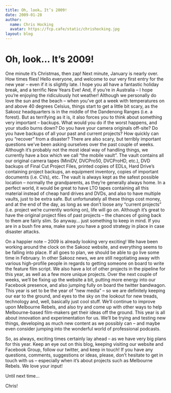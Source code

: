```yaml
---
title: Oh, look… It’s 2009!
date: 2009-01-28
author:
  name: Chris Hocking
  avatar: https://fcp.cafe/static/chrishocking.jpg
layout: blog
---
```

# Oh, look… It’s 2009!

One minute it’s Christmas, then zap! Next minute, January is nearly over. How times flies! Hello everyone, and welcome to our very first entry for the new year – even if it is slightly late. I hope you all have a fantastic holiday break, and a terrific New Years Eve! And, if you’re in Australia – I hope you’re enjoying the ridiculously hot weather! Although we personally do love the sun and the beach – when you’ve got a week with temperatures on and above 40 degrees Celsius, things start to get a little bit scary, as the Sakooz headquarters is in the middle of the Dandenong Ranges (i.e. a forest). But as terrifying as it is, it also forces you to think about something very important – backups. What would you do if the worst happens, and your studio burns down? Do you have your camera originals off-site? Do you have backups of all your past and current projects? How quickly can you “recover” from a disaster? There are also scary, but terribly important questions we’ve been asking ourselves over the past couple of weeks. Although it’s probably not the most ideal way of handling things, we currently have a box which we call “the mobile vault”. The vault contains all our original camera tapes (MiniDV, DVCPro50, DVCProHD, etc.), DVD backups of Final Cut Project Files, printed copies of EDLs, Hard Drive’s containing project backups, an equipment inventory, copies of important documents (i.e. CVs), etc. The vault is always kept as the safest possible location – normally the grandparents, as they’re generally always home. In a perfect world, it would be great to have LTO tapes containing all this material instead of cheap hard drives and DVDs, and also to have multiple vaults, just to be extra safe. But unfortunately all these things cost money, and at the end of the day, as long as we don’t loose any “current projects” (i.e. project we’re currently working on), life will go on. Although it’s great to have the original project files of past projects – the chances of going back to them are fairly slim. So anyway… just something to keep in mind. If you are in a bush fire area, make sure you have a good strategy in place in case disaster attacks.

On a happier note – 2009 is already looking very exciting! We have been working around the clock on the Sakooz website, and everything seems to be falling into place. If all goes to plan, we should be able to go live some time in February. In other Sakooz news, we are still negotiating away with various high-profile people in regards to getting someone on board to write the feature film script. We also have a lot of other projects in the pipeline for this year, as well as a few more unique projects. Over the next couple of weeks, we’ll be fixing up the website a bit, putting more energy into our Facebook presence, and also jumping fully on board the twitter bandwagon. This year is set to be the year of “new media” – so we are definitely keeping our ear to the ground, and eyes to the sky on the lookout for new treads, technology and, well, basically just cool stuff. We’ll continue to improve upon Melbourne Rebels, and also try and come up with other ways to help Melbourne-based film-makers get their ideas off the ground. This year is all about innovation and experimentation for us. We’ll be trying and testing new things, developing as much new content as we possibly can – and maybe even consider jumping into the wonderful world of professional podcasts.

So, as always, exciting times certainly lay ahead – as we have very big plans for this year. Keep an eye out on this blog, keeping visiting our website and Facebook Group, follow our twitter, and keep in touch! If you have any questions, comments, suggestions or ideas, please, don’t hesitate to get in touch with us – especially when it’s about projects such as Melbourne Rebels. We love your input!

Until next time…

Chris!